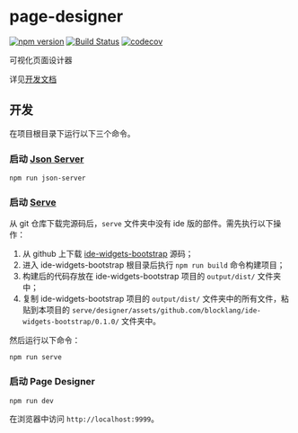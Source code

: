# page-designer

[![npm version](https://badge.fury.io/js/page-designer.svg)](https://badge.fury.io/js/page-designer)
[![Build Status](https://travis-ci.org/blocklang/page-designer.svg?branch=master)](https://travis-ci.org/blocklang/page-designer)
[![codecov](https://codecov.io/gh/blocklang/page-designer/branch/master/graph/badge.svg)](https://codecov.io/gh/blocklang/page-designer)

可视化页面设计器

详见[开发文档](./docs/README.md)

## 开发

在项目根目录下运行以下三个命令。

### 启动 [Json Server](./docs/json-server.md)

```shell
npm run json-server
```

### 启动 [Serve](./docs/serve.md)

从 git 仓库下载完源码后，`serve` 文件夹中没有 ide 版的部件。需先执行以下操作：

1. 从 github 上下载 [ide-widgets-bootstrap](https://github.com/blocklang/ide-widgets-bootstrap) 源码；
2. 进入 ide-widgets-bootstrap 根目录后执行 `npm run build` 命令构建项目；
3. 构建后的代码存放在 ide-widgets-bootstrap 项目的 `output/dist/` 文件夹中；
4. 复制 ide-widgets-bootstrap 项目的 `output/dist/` 文件夹中的所有文件，粘贴到本项目的 `serve/designer/assets/github.com/blocklang/ide-widgets-bootstrap/0.1.0/` 文件夹中。

然后运行以下命令：

```shell
npm run serve
```

### 启动 Page Designer

```shell
npm run dev
```

在浏览器中访问 `http://localhost:9999`。
